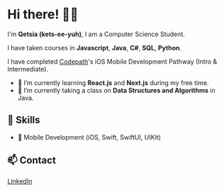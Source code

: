 # Hi there! 👋🏾
I'm **Qetsia (kets-ee-yuh)**, I am a Computer Science Student.


I have taken courses in **Javascript**, **Java**, **C#**, **SQL**, **Python**.


I have completed [Codepath](https://www.codepath.org/courses/ios-development)'s iOS Mobile Development Pathway (Intro & Intermediate). 

- 🌱 I’m currently learning **React.js** and **Next.js** during my free time.
- 🌱 I’m currently taking a class on **Data Structures and Algorithms** in Java. 

## 🚀 Skills
- 📱 Mobile Development (iOS, Swift, SwiftUI, UIKit)

## 📫 Contact
[LinkedIn](https://www.linkedin.com/in/qetsiankulu/)

